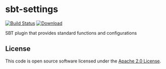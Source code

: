 sbt-settings
=========

[![Build Status](https://travis-ci.org/hmrc/sbt-settings.svg?branch=master)](https://travis-ci.org/hmrc/sbt-settings) [ ![Download](https://api.bintray.com/packages/hmrc/sbt-plugin-releases/sbt-settings/images/download.svg) ](https://bintray.com/hmrc/sbt-plugin-releases/sbt-settings/_latestVersion)

SBT plugin that provides standard functions and configurations

## License ##
 
This code is open source software licensed under the [Apache 2.0 License]("http://www.apache.org/licenses/LICENSE-2.0.html").
